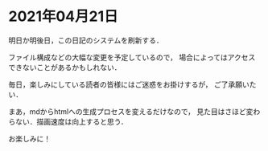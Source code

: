 # 2021年04月21日 


明日か明後日，この日記のシステムを刷新する．


ファイル構成などの大幅な変更を予定しているので，
場合によってはアクセスできないことがあるかもしれない．



毎日，楽しみにしている読者の皆様にはご迷惑をお掛けするが，
ご了承願いたい．



まあ，mdからhtmlへの生成プロセスを変えるだけなので，
見た目はさほど変わらない．描画速度は向上すると思う．



お楽しみに！


